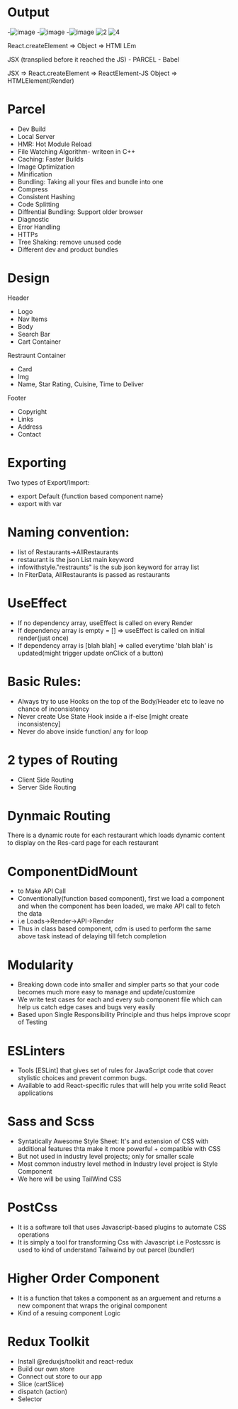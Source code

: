 # Output
-![image](https://github.com/harshiltomar/Foodify-1.0/assets/110554721/00774b16-e3b6-46b2-8795-0dce04babc11)
-![image](https://github.com/harshiltomar/Foodify-1.0/assets/110554721/c36c0004-81d1-42dc-ad0d-cda6ae6547b6)
-![image](https://github.com/harshiltomar/Foodify-1.0/assets/110554721/a4babbc1-36c4-4564-83e0-9c111b9a217a)
![2](https://github.com/harshiltomar/Foodify-1.0/assets/110554721/659a7ef3-1744-4212-a08d-23b9b02a064a)
![4](https://github.com/harshiltomar/Foodify-1.0/assets/110554721/3e952ff5-34d0-4ce9-b4be-eaa397ff0cca)




React.createElement => Object => HTMl LEm

JSX (transplied before it reached the JS) - PARCEL - Babel

JSX => React.createElement => ReactElement-JS Object => HTMLElement(Render)

# Parcel
- Dev Build
- Local Server
- HMR: Hot Module Reload
- File Watching Algorithm- writeen in C++
- Caching: Faster Builds
- Image Optimization
- Minification
- Bundling: Taking all your files and bundle into one
- Compress
- Consistent Hashing
- Code Splitting
- Diffrential Bundling: Support older browser
- Diagnostic
- Error Handling
- HTTPs
- Tree Shaking: remove unused code
- Different dev and product bundles

# Design
Header
- Logo
- Nav Items
- Body
- Search Bar
- Cart Container

Restraunt Container
- Card
- Img
- Name, Star Rating, Cuisine, Time to Deliver

Footer
- Copyright
- Links
- Address
- Contact 

# Exporting
Two types of Export/Import:

- export Default {function based component name} 
- export with var

# Naming convention:
- list of Restaurants->AllRestaurants
- restaurant is the json List main keyword
- infowithstyle."restraunts" is the sub json keyword for array list
- In FiterData, AllRestaurants is passed as restaurants


# UseEffect
- If no dependency array, useEffect is called on every Render
- If dependency array is empty = [] => useEffect is called on initial render(just once)
- If dependency array is [blah blah] => called everytime 'blah blah' is updated(might trigger update onClick of a button)

# Basic Rules:
- Always try to use Hooks on the top of the Body/Header etc to leave no chance of inconsistency
- Never create Use State Hook inside a if-else [might create inconsistency]
- Never do above inside function/ any for loop

# 2 types of Routing
- Client Side Routing
- Server Side Routing

# Dynmaic Routing
There is a dynamic route for each restaurant which loads dynamic content to display on the Res-card page for each restaurant

# ComponentDidMount
- to Make API Call
- Conventionally(function based component), first we load a component and when the component has been loaded, we make API call to fetch the data
- i.e Loads->Render->API->Render
- Thus in class based component, cdm is used to perform the same above task instead of delaying till fetch completion

# Modularity
- Breaking down code into smaller and simpler parts so that your code becomes much more easy to manage and update/customize
- We write test cases for each and every sub component file which can help us catch edge cases and bugs very easily
- Based upon Single Responsibility Principle and thus helps improve scopr of Testing

# ESLinters
- Tools [ESLint] that gives set of rules for JavaScript code that cover stylistic choices and prevent common bugs.
- Available to add React-specific rules that will help you write solid React applications

# Sass and Scss
- Syntatically Awesome Style Sheet: It's and extension of CSS with additional features thta make it more powerful + compatible with CSS
- But not used in industry level projects; only for smaller scale
- Most common industry level method in Industry level project is Style Component
- We here will be using TailWind CSS

# PostCss
- It is a software toll that uses Javascript-based plugins to automate CSS operations
- It is simply a tool for transforming Css with Javascript i.e Postcssrc is used to kind of understand Tailwaind by out parcel (bundler)

# Higher Order Component
- It is a function that takes a component as an arguement and returns a new component that wraps the original component
- Kind of a resuing component Logic

# Redux Toolkit
- Install @reduxjs/toolkit and react-redux
- Build our own store
- Connect out store to our app
- Slice (cartSlice)
- dispatch (action)
- Selector
